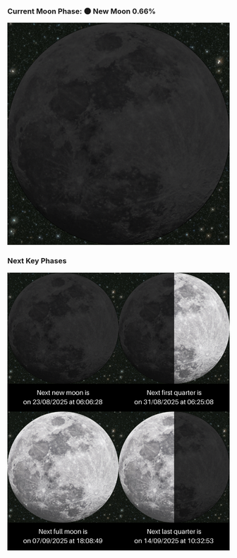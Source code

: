 ### Current Moon Phase: 🌑 New Moon 0.66%
![Moon Phase](moonphase.png)
### Next Key Phases
![Gallery](gallery.png)